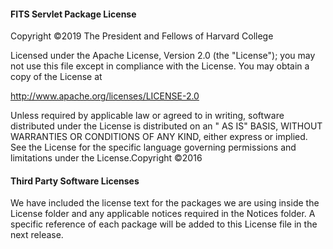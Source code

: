 #### FITS Servlet Package License

Copyright ©2019 The President and Fellows of Harvard College

Licensed under the Apache License, Version 2.0 (the "License"); you may not use this file except in compliance with the
License. You may obtain a copy of the License at

http://www.apache.org/licenses/LICENSE-2.0

Unless required by applicable law or agreed to in writing, software distributed under the License is distributed on an "
AS IS" BASIS, WITHOUT WARRANTIES OR CONDITIONS OF ANY KIND, either express or implied. See the License for the specific
language governing permissions and limitations under the License.Copyright ©2016

#### Third Party Software Licenses

We have included the license text for the packages we are using inside the License folder and any applicable notices
required in the Notices folder. A specific reference of each package will be added to this License file in the next
release. 
